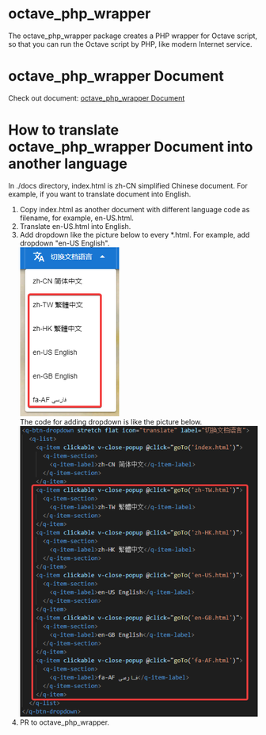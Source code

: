# octave_php_wrapper
 The octave_php_wrapper package creates a PHP wrapper for Octave 
 script, so that you can run the Octave script by PHP, 
 like modern Internet service.
# octave_php_wrapper Document
 Check out document: [octave_php_wrapper Document](https://cnoctave.github.io/octave_php_wrapper/index.html)
# How to translate octave_php_wrapper Document into another language
 In ./docs directory, index.html is zh-CN simplified Chinese document. 
 For example, if you want to translate document into English.
 1. Copy index.html as another document with different language code as filename, 
 for example, en-US.html.
 2. Translate en-US.html into English.
 3. Add dropdown like the picture below to every *.html. 
 For example, add dropdown "en-US English".  
 ![the dropdown looking](./docs/translate_dropdown.png)  
 The code for adding dropdown is like the picture below.  
 ![the dropdown code](./docs/translate_dropdown_code.png) 
 4. PR to octave_php_wrapper.